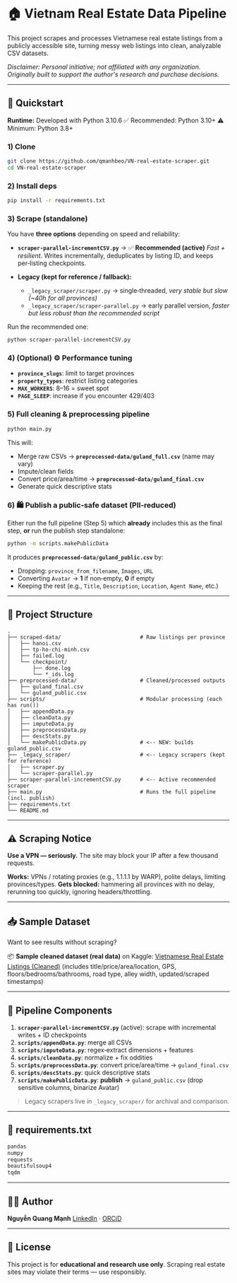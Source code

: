 # 🏠 Vietnam Real Estate Data Pipeline

This project scrapes and processes Vietnamese real estate listings from a publicly accessible site, turning messy web listings into clean, analyzable CSV datasets.

*Disclaimer: Personal initiative; not affiliated with any organization. Originally built to support the author's research and purchase decisions.*

---

## 🚀 Quickstart

**Runtime:** Developed with Python 3.10.6
✅ Recommended: Python 3.10+
⚠️ Minimum: Python 3.8+

### 1) Clone

```bash
git clone https://github.com/qmanhbeo/VN-real-estate-scraper.git
cd VN-real-estate-scraper
```

### 2) Install deps

```bash
pip install -r requirements.txt
```

### 3) Scrape (standalone)

You have **three options** depending on speed and reliability:

* **`scraper-parallel-incrementCSV.py`** → ✅ **Recommended (active)**
  *Fast + resilient.* Writes incrementally, deduplicates by listing ID, and keeps per‑listing checkpoints.

* **Legacy (kept for reference / fallback):**

  * `_legacy_scraper/scraper.py` → single‑threaded, *very stable but slow (\~40h for all provinces)*
  * `_legacy_scraper/scraper-parallel.py` → early parallel version, *faster but less robust than the recommended script*

Run the recommended one:

```bash
python scraper-parallel-incrementCSV.py
```

### 4) (Optional) ⚙️ Performance tuning

* **`province_slugs`**: limit to target provinces
* **`property_types`**: restrict listing categories
* **`MAX_WORKERS`**: 8–16 = sweet spot
* **`PAGE_SLEEP`**: increase if you encounter 429/403

### 5) Full cleaning & preprocessing pipeline

```bash
python main.py
```

This will:

* Merge raw CSVs → **`preprocessed-data/guland_full.csv`** (name may vary)
* Impute/clean fields
* Convert price/area/time → **`preprocessed-data/guland_final.csv`**
* Generate quick descriptive stats

### 6) 🛍️ Publish a public‑safe dataset (PII‑reduced)

Either run the full pipeline (Step 5) which **already** includes this as the final step, **or** run the publish step standalone:

```bash
python -m scripts.makePublicData
```

It produces **`preprocessed-data/guland_public.csv`** by:

* Dropping: `province_from_filename`, `Images`, `URL`
* Converting `Avatar` → **1** if non‑empty, **0** if empty
* Keeping the rest (e.g., `Title`, `Description`, `Location`, `Agent Name`, etc.)

---

## 📁 Project Structure

```
.
├── scraped-data/                         # Raw listings per province
│   ├── hanoi.csv
│   ├── tp-ho-chi-minh.csv
│   ├── failed.log
│   └── checkpoint/
│       ├── done.log
│       └── *_ids.log
├── preprocessed-data/                    # Cleaned/processed outputs
│   ├── guland_final.csv
│   └── guland_public.csv
├── scripts/                              # Modular processing (each has run())
│   ├── appendData.py
│   ├── cleanData.py
│   ├── imputeData.py
│   ├── preprocessData.py
│   ├── descStats.py
│   └── makePublicData.py                 # <-- NEW: builds guland_public.csv
├── _legacy_scraper/                      # <-- Legacy scrapers (kept for reference)
│   ├── scraper.py
│   └── scraper-parallel.py
├── scraper-parallel-incrementCSV.py      # <-- Active recommended scraper
├── main.py                               # Runs the full pipeline (incl. publish)
├── requirements.txt
└── README.md
```

---

## ⚠️ Scraping Notice

**Use a VPN — seriously.** The site may block your IP after a few thousand requests.

**Works:** VPNs / rotating proxies (e.g., 1.1.1.1 by WARP), polite delays, limiting provinces/types.
**Gets blocked:** hammering all provinces with no delay, rerunning too quickly, ignoring headers/throttling.

---

## 📥 Sample Dataset

Want to see results without scraping?

📦 **Sample cleaned dataset (real data)** on Kaggle:
[Vietnamese Real Estate Listings (Cleaned)](https://www.kaggle.com/datasets/qmanhbeo/vietnamese-real-estate-listings-may-2024)
(includes title/price/area/location, GPS, floors/bedrooms/bathrooms, road type, alley width, updated/scraped timestamps)

---

## 🧠 Pipeline Components

1. **`scraper-parallel-incrementCSV.py`** (active): scrape with incremental writes + ID checkpoints
2. **`scripts/appendData.py`**: merge all CSVs
3. **`scripts/imputeData.py`**: regex‑extract dimensions + features
4. **`scripts/cleanData.py`**: normalize + fix oddities
5. **`scripts/preprocessData.py`**: convert price/area/time → `guland_final.csv`
6. **`scripts/descStats.py`**: quick descriptive stats
7. **`scripts/makePublicData.py`**: **publish** → `guland_public.csv` (drop sensitive columns, binarize Avatar)

> Legacy scrapers live in `_legacy_scraper/` for archival and comparison.

---

## 📆 requirements.txt

```txt
pandas
numpy
requests
beautifulsoup4
tqdm
```

---

## 🧑‍💼 Author

**Nguyễn Quang Mạnh**
[LinkedIn](https://www.linkedin.com/in/qmanhbeo/) · [ORCiD](https://orcid.org/0009-0009-0295-1508)

---

## 📄 License

This project is for **educational and research use only**.
Scraping real estate sites may violate their terms — use responsibly.
